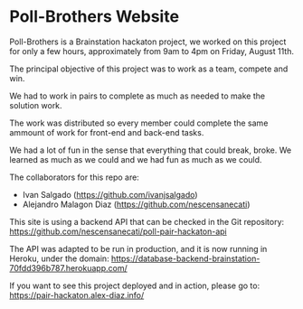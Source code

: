 # Poll-Brothers Website
Poll-Brothers is a Brainstation hackaton project, we worked on this project for only a few hours, approximately from 9am to 4pm on Friday, August 11th. 

The principal objective of this project was to work as a team, compete and win. 

We had to work in pairs to complete as much as needed to make the solution work. 

The work was distributed so every member could complete the same ammount of work for front-end and back-end tasks. 

We had a lot of fun in the sense that everything that could break, broke. We learned as much as we could and we had fun as much as we could.

The collaborators for this repo are: 
- Ivan Salgado (https://github.com/ivanjsalgado)
- Alejandro Malagon Diaz (https://github.com/nescensanecati)

This site is using a backend API that can be checked in the Git repository: 
https://github.com/nescensanecati/poll-pair-hackaton-api

The API was adapted to be run in production, and it is now running in Heroku, under the domain: 
https://database-backend-brainstation-70fdd396b787.herokuapp.com/

If you want to see this project deployed and in action, please go to: 
https://pair-hackaton.alex-diaz.info/
